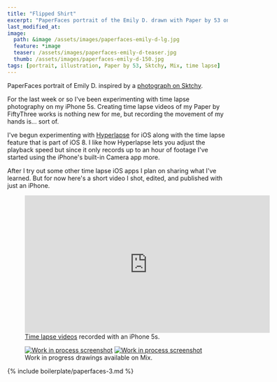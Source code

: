 ```yaml
---
title: "Flipped Shirt"
excerpt: "PaperFaces portrait of the Emily D. drawn with Paper by 53 on an iPad."
last_modified_at: 
image: 
  path: &image /assets/images/paperfaces-emily-d-lg.jpg 
  feature: *image
  teaser: /assets/images/paperfaces-emily-d-teaser.jpg
  thumb: /assets/images/paperfaces-emily-d-150.jpg
tags: [portrait, illustration, Paper by 53, Sktchy, Mix, time lapse]
---
```


PaperFaces portrait of Emily D. inspired by a [photograph on Sktchy](http://sktchy.com/XBuFq).

For the last week or so I've been experimenting with time lapse photography on my iPhone 5s. Creating time lapse videos of my Paper by FiftyThree works is nothing new for me, but recording the movement of my hands is... sort of.

I've begun experimenting with [Hyperlapse](https://itunes.apple.com/us/app/hyperlapse-from-instagram/id740146917?mt=8) for iOS along with the time lapse feature that is part of iOS 8. I like how Hyperlapse lets you adjust the playback speed but since it only records up to an hour of footage I've started using the iPhone's built-in Camera app more.

After I try out some other time lapse iOS apps I plan on sharing what I've learned. But for now here's a short video I shot, edited, and published with just an iPhone.

<figure>
  <iframe width="560" height="315" src="https://www.youtube.com/embed/NShkvK72JTc" frameborder="0"> </iframe>
  <figcaption><a href="https://www.youtube.com/watch?v=9RTXF6wLMjw&list=PLaLqP2ipMLc6UugVLyTwWTiFtmmZzj7ao">Time lapse videos</a> recorded with an iPhone 5s.</figcaption>
</figure>

<figure class="half">
  <a href="https://mix.fiftythree.com/11098-Michael-Rose/2256482"><img src="{{ site.url }}/assets/images/paperfaces-emily-d-process-1-600.jpg" alt="Work in process screenshot"></a>
  <a href="https://mix.fiftythree.com/11098-Michael-Rose/2298299"><img src="{{ site.url }}/assets/images/paperfaces-emily-d-process-2-600.jpg" alt="Work in process screenshot"></a>
  <figcaption>Work in progress drawings available on Mix.</figcaption>
</figure>

{% include boilerplate/paperfaces-3.md %}
